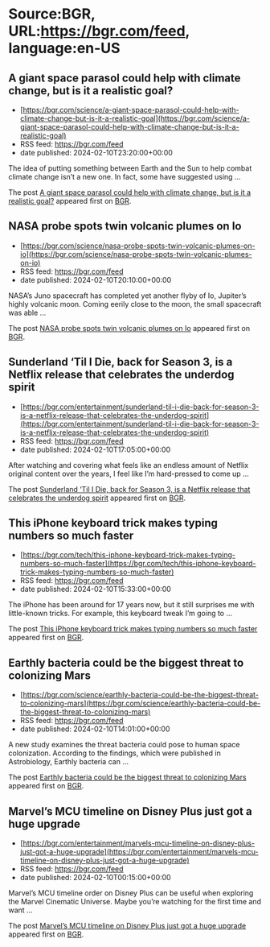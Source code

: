 # Source:BGR, URL:https://bgr.com/feed, language:en-US

## A giant space parasol could help with climate change, but is it a realistic goal?
 - [https://bgr.com/science/a-giant-space-parasol-could-help-with-climate-change-but-is-it-a-realistic-goal](https://bgr.com/science/a-giant-space-parasol-could-help-with-climate-change-but-is-it-a-realistic-goal)
 - RSS feed: https://bgr.com/feed
 - date published: 2024-02-10T23:20:00+00:00

<p>The idea of putting something between Earth and the Sun to help combat climate change isn&#8217;t a new one. In fact, some have suggested using &#8230;</p>
<p>The post <a href="https://bgr.com/science/a-giant-space-parasol-could-help-with-climate-change-but-is-it-a-realistic-goal/">A giant space parasol could help with climate change, but is it a realistic goal?</a> appeared first on <a href="https://bgr.com">BGR</a>.</p>

## NASA probe spots twin volcanic plumes on Io
 - [https://bgr.com/science/nasa-probe-spots-twin-volcanic-plumes-on-io](https://bgr.com/science/nasa-probe-spots-twin-volcanic-plumes-on-io)
 - RSS feed: https://bgr.com/feed
 - date published: 2024-02-10T20:10:00+00:00

<p>NASA&#8217;s Juno spacecraft has completed yet another flyby of Io, Jupiter&#8217;s highly volcanic moon. Coming eerily close to the moon, the small spacecraft was able &#8230;</p>
<p>The post <a href="https://bgr.com/science/nasa-probe-spots-twin-volcanic-plumes-on-io/">NASA probe spots twin volcanic plumes on Io</a> appeared first on <a href="https://bgr.com">BGR</a>.</p>

## Sunderland ‘Til I Die, back for Season 3, is a Netflix release that celebrates the underdog spirit
 - [https://bgr.com/entertainment/sunderland-til-i-die-back-for-season-3-is-a-netflix-release-that-celebrates-the-underdog-spirit](https://bgr.com/entertainment/sunderland-til-i-die-back-for-season-3-is-a-netflix-release-that-celebrates-the-underdog-spirit)
 - RSS feed: https://bgr.com/feed
 - date published: 2024-02-10T17:05:00+00:00

<p>After watching and covering what feels like an endless amount of Netflix original content over the years, I feel like I&#8217;m hard-pressed to come up &#8230;</p>
<p>The post <a href="https://bgr.com/entertainment/sunderland-til-i-die-back-for-season-3-is-a-netflix-release-that-celebrates-the-underdog-spirit/">Sunderland &#8216;Til I Die, back for Season 3, is a Netflix release that celebrates the underdog spirit</a> appeared first on <a href="https://bgr.com">BGR</a>.</p>

## This iPhone keyboard trick makes typing numbers so much faster
 - [https://bgr.com/tech/this-iphone-keyboard-trick-makes-typing-numbers-so-much-faster](https://bgr.com/tech/this-iphone-keyboard-trick-makes-typing-numbers-so-much-faster)
 - RSS feed: https://bgr.com/feed
 - date published: 2024-02-10T15:33:00+00:00

<p>The iPhone has been around for 17 years now, but it still surprises me with little-known tricks. For example, this keyboard tweak I&#8217;m going to &#8230;</p>
<p>The post <a href="https://bgr.com/tech/this-iphone-keyboard-trick-makes-typing-numbers-so-much-faster/">This iPhone keyboard trick makes typing numbers so much faster</a> appeared first on <a href="https://bgr.com">BGR</a>.</p>

## Earthly bacteria could be the biggest threat to colonizing Mars
 - [https://bgr.com/science/earthly-bacteria-could-be-the-biggest-threat-to-colonizing-mars](https://bgr.com/science/earthly-bacteria-could-be-the-biggest-threat-to-colonizing-mars)
 - RSS feed: https://bgr.com/feed
 - date published: 2024-02-10T14:01:00+00:00

<p>A new study examines the threat bacteria could pose to human space colonization. According to the findings, which were published in Astrobiology, Earthly bacteria can &#8230;</p>
<p>The post <a href="https://bgr.com/science/earthly-bacteria-could-be-the-biggest-threat-to-colonizing-mars/">Earthly bacteria could be the biggest threat to colonizing Mars</a> appeared first on <a href="https://bgr.com">BGR</a>.</p>

## Marvel’s MCU timeline on Disney Plus just got a huge upgrade
 - [https://bgr.com/entertainment/marvels-mcu-timeline-on-disney-plus-just-got-a-huge-upgrade](https://bgr.com/entertainment/marvels-mcu-timeline-on-disney-plus-just-got-a-huge-upgrade)
 - RSS feed: https://bgr.com/feed
 - date published: 2024-02-10T00:15:00+00:00

<p>Marvel&#8217;s MCU timeline order on Disney Plus can be useful when exploring the Marvel Cinematic Universe. Maybe you&#8217;re watching for the first time and want &#8230;</p>
<p>The post <a href="https://bgr.com/entertainment/marvels-mcu-timeline-on-disney-plus-just-got-a-huge-upgrade/">Marvel’s MCU timeline on Disney Plus just got a huge upgrade</a> appeared first on <a href="https://bgr.com">BGR</a>.</p>

